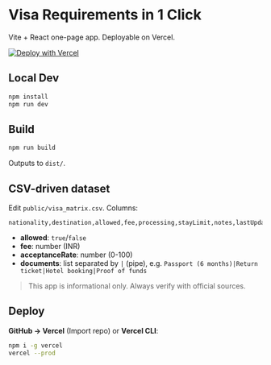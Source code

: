 # Visa Requirements in 1 Click

Vite + React one-page app. Deployable on Vercel.

[![Deploy with Vercel](https://vercel.com/button)](https://vercel.com/new/clone?repository-url=<YOUR_GITHUB_REPO_URL>&project-name=visa-onepage-saas&repository-name=visa-onepage-saas)

## Local Dev
```bash
npm install
npm run dev
```

## Build
```bash
npm run build
```
Outputs to `dist/`.

## CSV-driven dataset
Edit `public/visa_matrix.csv`. Columns:

```
nationality,destination,allowed,fee,processing,stayLimit,notes,lastUpdated,acceptanceRate,documents
```
- **allowed**: `true`/`false`
- **fee**: number (INR)
- **acceptanceRate**: number (0-100)
- **documents**: list separated by `|` (pipe), e.g. `Passport (6 months)|Return ticket|Hotel booking|Proof of funds`

> This app is informational only. Always verify with official sources.

## Deploy
**GitHub → Vercel** (Import repo) or **Vercel CLI**:
```bash
npm i -g vercel
vercel --prod
```

